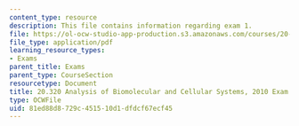 ```yaml
---
content_type: resource
description: This file contains information regarding exam 1.
file: https://ol-ocw-studio-app-production.s3.amazonaws.com/courses/20-320-analysis-of-biomolecular-and-cellular-systems-fall-2012/81ed88d8729c451510d1dfdcf67ecf45_MIT20_320F12_2010Exam1.pdf
file_type: application/pdf
learning_resource_types:
- Exams
parent_title: Exams
parent_type: CourseSection
resourcetype: Document
title: 20.320 Analysis of Biomolecular and Cellular Systems, 2010 Exam 1
type: OCWFile
uid: 81ed88d8-729c-4515-10d1-dfdcf67ecf45
---
```

